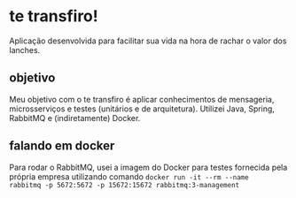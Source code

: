 # te transfiro!
Aplicação desenvolvida para facilitar sua vida na hora de rachar o valor dos lanches.

## objetivo
Meu objetivo com o te transfiro é aplicar conhecimentos de mensageria, microsserviços e testes (unitários e de arquitetura). Utilizei Java, Spring, RabbitMQ e (indiretamente) Docker.

## falando em docker
Para rodar o RabbitMQ, usei a imagem do Docker para testes fornecida pela própria empresa utilizando comando
<code>docker run -it --rm --name rabbitmq -p 5672:5672 -p 15672:15672 rabbitmq:3-management</code>


